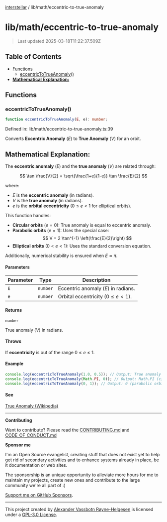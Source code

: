 [interstellar](../../README.md) / lib/math/eccentric-to-true-anomaly

# lib/math/eccentric-to-true-anomaly

> Last updated 2025-03-18T11:22:37.509Z

## Table of Contents

- [Functions](#functions)
  - [eccentricToTrueAnomaly()](#eccentrictotrueanomaly)
- [**Mathematical Explanation:**](#mathematical-explanation)

## Functions

### eccentricToTrueAnomaly()

```ts
function eccentricToTrueAnomaly(E, e): number;
```

Defined in: lib/math/eccentric-to-true-anomaly.ts:39

Converts **Eccentric Anomaly** ($E$) to **True Anomaly** ($V$) for an orbit.

## **Mathematical Explanation:**

The **eccentric anomaly** ($E$) and the **true anomaly** ($V$) are related
through:

$$
\tan \frac{V}{2} = \sqrt{\frac{1+e}{1-e}} \tan \frac{E}{2}
$$

where:

- $E$ is the **eccentric anomaly** (in radians).
- $V$ is the **true anomaly** (in radians).
- $e$ is the **orbital eccentricity** ($0 \leq e < 1$ for elliptical orbits).

This function handles:

- **Circular orbits** ($e = 0$): True anomaly is equal to eccentric anomaly.
- **Parabolic orbits** ($e = 1$): Uses the special case:
  $$
  V = 2 \tan^{-1} \left(\frac{E}{2}\right)
  $$
- **Elliptical orbits** ($0 < e < 1$): Uses the standard conversion equation.

Additionally, numerical stability is ensured when $E \approx \pi$.

#### Parameters

| Parameter | Type     | Description                            |
| --------- | -------- | -------------------------------------- |
| `E`       | `number` | Eccentric anomaly ($E$) in radians.    |
| `e`       | `number` | Orbital eccentricity ($0 \leq e < 1$). |

#### Returns

`number`

True anomaly ($V$) in radians.

#### Throws

If **eccentricity** is out of the range $0 \leq e \leq 1$.

#### Example

```ts
console.log(eccentricToTrueAnomaly(1.0, 0.5)); // Output: True anomaly in radians
console.log(eccentricToTrueAnomaly(Math.PI, 0)); // Output: Math.PI (circular orbit)
console.log(eccentricToTrueAnomaly(0, 1)); // Output: 0 (parabolic orbit)
```

#### See

[True Anomaly (Wikipedia)](https://en.wikipedia.org/wiki/True_anomaly)

---

**Contributing**

Want to contribute? Please read the
[CONTRIBUTING.md](https://github.com/phun-ky/interstellar/blob/main/CONTRIBUTING.md)
and
[CODE_OF_CONDUCT.md](https://github.com/phun-ky/interstellar/blob/main/CODE_OF_CONDUCT.md)

**Sponsor me**

I'm an Open Source evangelist, creating stuff that does not exist yet to help
get rid of secondary activities and to enhance systems already in place, be it
documentation or web sites.

The sponsorship is an unique opportunity to alleviate more hours for me to
maintain my projects, create new ones and contribute to the large community
we're all part of :)

[Support me on GitHub Sponsors](https://github.com/sponsors/phun-ky).

---

This project created by [Alexander Vassbotn Røyne-Helgesen](http://phun-ky.net)
is licensed under a
[GPL-3.0 License](https://choosealicense.com/licenses/gpl-3.0/).
